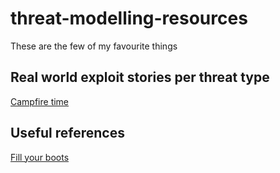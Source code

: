 # threat-modelling-resources
These are the few of my favourite things

## Real world exploit stories per threat type

[Campfire time](https://github.com/irene221b/threat-modelling-resources/blob/main/stories.md)

## Useful references
[Fill your boots](https://github.com/irene221b/threat-modelling-resources/blob/main/references.md)
